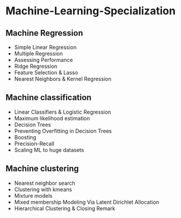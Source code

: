 # Machine-Learning-Specialization

## Machine Regression
- Simple Linear Regression
- Multiple Regression
- Assessing Performance
- Ridge Regression
- Feature Selection & Lasso
- Nearest Neighbors & Kernel Regression

## Machine classification
- Linear Classifiers & Logistic Regression
- Maximum likelihood estimation
- Decision Trees
- Preventing Overfitting in Decision Trees
- Boosting
- Precision-Recall
- Scaling ML to huge datasets

## Machine clustering
- Nearest neighbor search 
- Clustering with kmeans
- Mixture models
- Mixed membership Modeling Via Latent Dirichlet Allocation
- Hierarchical Clustering & Closing Remark 



